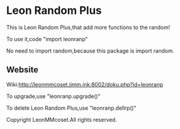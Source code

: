 # Leon Random Plus

This is Leon Random Plus,that add more functions to the random!

To use it,code "import leonranp"

No need to import random,because this package is import random.

## Website

Wiki:http://leonmmcoset.jjmm.ink:8002/doku.php?id=leonranp

To upgrade,use "leonranp.upgrade()"

To delete Leon Random Plus,use "leonranp.dellrp()"

Copyright LeonMMcoset.All rights reserved.